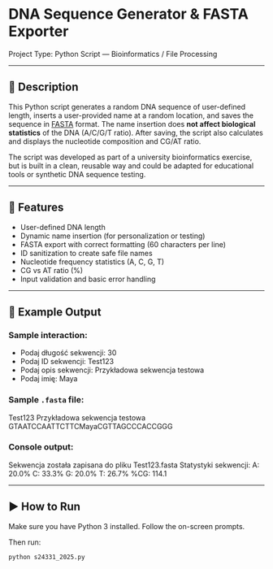 # DNA Sequence Generator & FASTA Exporter

Project Type: Python Script — Bioinformatics / File Processing

---

## 🧬 Description

This Python script generates a random DNA sequence of user-defined length, inserts a user-provided name at a random location, and saves the sequence in [FASTA](https://en.wikipedia.org/wiki/FASTA_format) format. The name insertion does **not affect biological statistics** of the DNA (A/C/G/T ratio). After saving, the script also calculates and displays the nucleotide composition and CG/AT ratio.

The script was developed as part of a university bioinformatics exercise, but is built in a clean, reusable way and could be adapted for educational tools or synthetic DNA sequence testing.

---

## 🚀 Features

- User-defined DNA length
- Dynamic name insertion (for personalization or testing)
- FASTA export with correct formatting (60 characters per line)
- ID sanitization to create safe file names
- Nucleotide frequency statistics (A, C, G, T)
- CG vs AT ratio (%)
- Input validation and basic error handling

---

## 📂 Example Output

### Sample interaction:
- Podaj długość sekwencji: 30
- Podaj ID sekwencji: Test123
- Podaj opis sekwencji: Przykładowa sekwencja testowa
- Podaj imię: Maya

### Sample `.fasta` file:
Test123 Przykładowa sekwencja testowa
GTAATCCAATTCTTCMayaCGTTAGCCCACCGGG

### Console output:
Sekwencja została zapisana do pliku Test123.fasta
Statystyki sekwencji:
A: 20.0%
C: 33.3%
G: 20.0%
T: 26.7%
%CG: 114.1

---

## ▶️ How to Run

Make sure you have Python 3 installed. Follow the on-screen prompts.

Then run:

```bash
python s24331_2025.py
